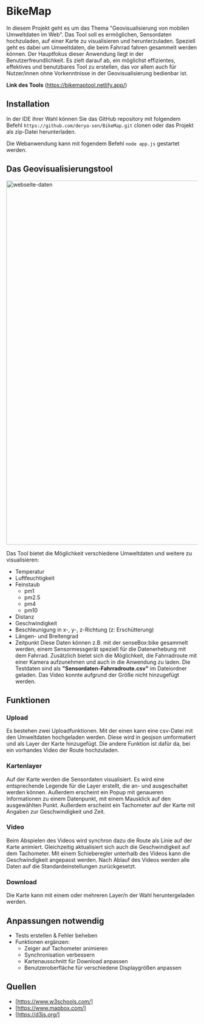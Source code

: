 # BikeMap

In diesem Projekt geht es um das Thema "Geovisualisierung von mobilen Umweltdaten im Web". Das Tool soll es ermöglichen, Sensordaten hochzuladen, auf einer Karte zu visualisieren und herunterzuladen. Speziell geht es dabei um Umweltdaten, die beim Fahrrad fahren gesammelt werden können. Der Hauptfokus dieser Anwendung liegt in der Benutzerfreundlichkeit. Es zielt darauf ab, ein möglichst effizientes, effektives und benutzbares Tool zu erstellen, das vor allem auch für Nutzer/innen ohne Vorkenntnisse in der Geovisualisierung bedienbar ist.

**Link des Tools**
(https://bikemaptool.netlify.app/)

## Installation 
In der IDE ihrer Wahl können Sie das GitHub repository mit folgendem Befehl 
`https://github.com/derya-sen/BikeMap.git` clonen
oder das Projekt als zip-Datei herunterladen.

Die Webanwendung kann mit fogendem Befehl 
`node app.js`
gestartet werden.

## Das Geovisualisierungstool
<img width="959" alt="webseite-daten" src="https://github.com/derya-sen/BikeMap/assets/82390935/5ccb98ea-fc97-4686-a12c-d7a452fb6d2d">

Das Tool bietet die Möglichkeit verschiedene Umweltdaten und weitere zu visualisieren:
- Temperatur
- Luftfeuchtigkeit
- Feinstaub
  * pm1
  * pm2.5
  * pm4
  * pm10
- Distanz
- Geschwindigkeit
- Beschleunigung in x-, y-, z-Richtung (z: Erschütterung)
- Längen- und Breitengrad
- Zeitpunkt
Diese Daten können z.B. mit der senseBox:bike gesammelt werden, einem Sensormessgerät speziell für die Datenerhebung mit dem Fahrrad.
Zusätzlich bietet sich die Möglichkeit, die Fahrradroute mit einer Kamera aufzunehmen und auch in die Anwendung zu laden.
Die Testdaten sind als **"Sensordaten-Fahrradroute.csv"** im Dateiordner geladen. Das Video konnte aufgrund der Größe nicht hinzugefügt werden.

## Funktionen

### Upload
Es bestehen zwei Uploadfunktionen.
Mit der einen kann eine csv-Datei mit den Umweltdaten hochgeladen werden. Diese wird in geojson umformatiert und als Layer der Karte hinzugefügt.
Die andere Funktion ist dafür da, bei ein vorhandes Video der Route hochzuladen.

### Kartenlayer
Auf der Karte werden die Sensordaten visualisiert. Es wird eine entsprechende Legende für die Layer erstellt, die an- und ausgeschaltet werden können. Außerdem erscheint ein Popup mit genaueren Informationen zu einem Datenpunkt, mit einem Mausklick auf den ausgewählten Punkt.
Außerdem erscheint ein Tachometer auf der Karte mit Angaben zur Geschwindigkeit und Zeit.

### Video
Beim Abspielen des Videos wird synchron dazu die Route als Linie auf der Karte animiert. Gleichzeitig aktualisiert sich auch die Geschwindigkeit auf dem Tachometer. Mit einem Schieberegler unterhalb des Videos kann die Geschwindigkeit angepasst werden. Nach Ablauf des Videos werden alle Daten auf die Standardeinstellungen zurückgesetzt.

### Download
Die Karte kann mit einem oder mehreren Layer/n der Wahl heruntergeladen werden.

## Anpassungen notwendig
- Tests erstellen & Fehler beheben
- Funktionen ergänzen:
    * Zeiger auf Tachometer animieren
    * Synchronisation verbessern
    * Kartenausschnitt für Download anpassen
    * Benutzeroberfläche für verschiedene Displaygrößen anpassen
  

## Quellen
- [https://www.w3schools.com/]
- [https://www.mapbox.com/]
- [https://d3js.org/]








